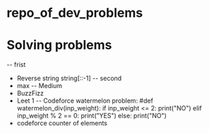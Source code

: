# repo_of_dev_problems
# Solving problems
-- frist 
- Reverse string string[::-1]
-- second 
- max
-- Medium  
- BuzzFizz
- Leet 1
-- Codeforce watermelon problem:
  #def watermelon_div(inp_weight):
    if inp_weight <= 2:
        print("NO")
    elif inp_weight % 2 == 0:
        print("YES")
    else:
        print("NO")
- codeforce counter of elements
